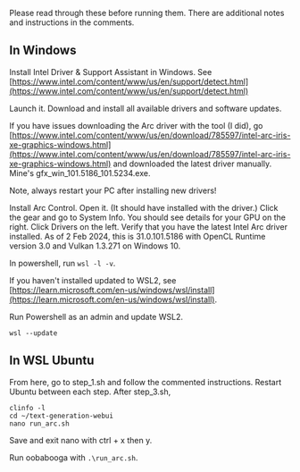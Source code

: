 
Please read through these before running them. There are additional notes and instructions in the comments.

## In Windows

Install Intel Driver & Support Assistant in Windows. See [https://www.intel.com/content/www/us/en/support/detect.html](https://www.intel.com/content/www/us/en/support/detect.html)

Launch it. Download and install all available drivers and software updates.

If you have issues downloading the Arc driver with the tool (I did), go [https://www.intel.com/content/www/us/en/download/785597/intel-arc-iris-xe-graphics-windows.html](https://www.intel.com/content/www/us/en/download/785597/intel-arc-iris-xe-graphics-windows.html) and downloaded the latest driver manually. Mine's gfx_win_101.5186_101.5234.exe.

Note, always restart your PC after installing new drivers! 

Install Arc Control. Open it. (It should have installed with the driver.) Click the gear and go to System Info. You should see details for your GPU on the right. Click Drivers on the left. Verify that you have the latest Intel Arc driver installed. As of 2 Feb 2024, this is 31.0.101.5186 with OpenCL Runtime version 3.0 and Vulkan 1.3.271 on Windows 10.

In powershell, run `wsl -l -v`. 

If you haven't installed updated to WSL2, see [https://learn.microsoft.com/en-us/windows/wsl/install](https://learn.microsoft.com/en-us/windows/wsl/install).

Run Powershell as an admin and update WSL2.

```
wsl --update
```
## In WSL Ubuntu

From here, go to step_1.sh and follow the commented instructions. Restart Ubuntu between each step. After step_3.sh,

```
clinfo -l
cd ~/text-generation-webui
nano run_arc.sh
```
Save and exit nano with ctrl + x then y.

Run oobabooga with `.\run_arc.sh`.

